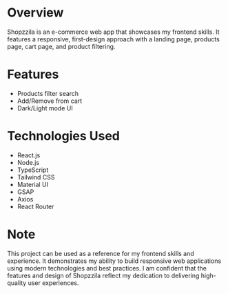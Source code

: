 # Overview

Shopzzila is an e-commerce web app that showcases my frontend skills. It features a responsive, first-design approach with a landing page, products page, cart page, and product filtering.

# Features 
- Products filter search
- Add/Remove from cart
- Dark/Light mode UI


# Technologies Used

- React.js
- Node.js
- TypeScript
- Tailwind CSS
- Material UI
- GSAP
- Axios
- React Router

# Note

This project can be used as a reference for my frontend skills and experience. It demonstrates my ability to build responsive web applications using modern technologies and best practices. I am confident that the features and design of Shopzzila reflect my dedication to delivering high-quality user experiences.
